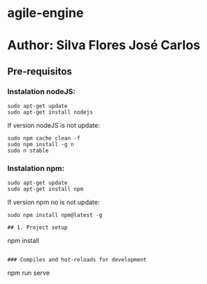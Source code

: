 # agile-engine

# Author: Silva Flores José Carlos

## Pre-requisitos

### Instalation nodeJS:
```
sudo apt-get update
sudo apt-get install nodejs
```
If version nodeJS is not update:
```
sudo npm cache clean -f
sudo npm install -g n
sudo n stable
```

### Instalation npm:
```
sudo apt-get update
sudo apt-get install npm
```
If version npm no is not update:
```
sudo npm install npm@latest -g

## 1. Project setup
```
npm install
```

### Compiles and hot-reloads for development
```
npm run serve
```

